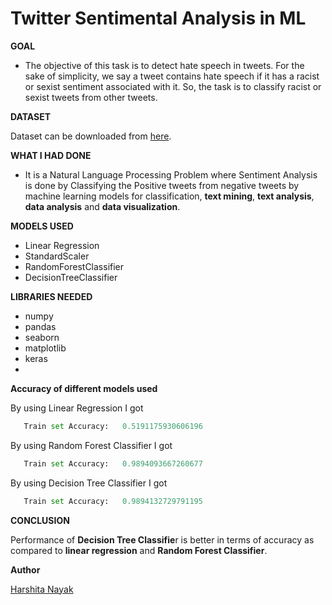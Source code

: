 # **Twitter Sentimental Analysis in ML**


**GOAL**

- The objective of this task is to detect hate speech in tweets. For the sake of simplicity, we say a tweet contains hate speech if it has a racist or sexist sentiment associated with it. So, the task is to classify racist or sexist tweets from other tweets.



**DATASET**

Dataset can be downloaded from [here](https://www.kaggle.com/kazanova/sentiment140).



**WHAT I HAD DONE**

- It is a Natural Language Processing Problem where Sentiment Analysis is done by Classifying the Positive tweets from negative tweets by machine learning models for classification, **text mining**, **text analysis**, **data analysis** and **data visualization**.



**MODELS USED**

-  Linear Regression
-  StandardScaler
-  RandomForestClassifier
-  DecisionTreeClassifier


**LIBRARIES NEEDED**

- numpy
- pandas
- seaborn
- matplotlib
- keras
- 
**Accuracy of different models used**

By using Linear Regression I got 
 ```python
    Train set Accuracy:   0.5191175930606196
 ``` 

By using Random Forest Classifier I got 
 ```python
    Train set Accuracy:   0.9894093667260677
 ``` 
 
 By using Decision Tree Classifier I got 
 ```python
    Train set Accuracy:   0.9894132729791195
 ``` 
 
 **CONCLUSION**

Performance of **Decision Tree Classifie**r is better in terms of accuracy as compared to **linear regression** and **Random Forest Classifier**.


**Author** 

[Harshita Nayak](https://github.com/harshita9621)